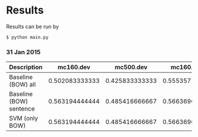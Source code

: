 # Results
Results can be run by

```
$ python main.py
```

### 31 Jan 2015

| Description | mc160.dev | mc500.dev | mc160.train | mc500.train |
| --- | ------ | ------ | ------ | --- |
| Baseline (BOW) all | 0.502083333333 | 0.425833333333 | 0.555357142857 | 0.411388888889 |
| Baseline (BOW) sentence | 0.563194444444 | 0.485416666667 | 0.566369047619 | 0.522777777778 |
| SVM (only BOW) | 0.563194444444 | 0.485416666667 | 0.566369047619 | 0.522777777778 |
